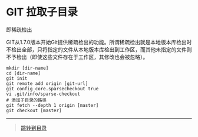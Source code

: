 # GIT 拉取子目录

即稀疏检出

GIT从1.7.0版本开始Git提供稀疏检出的功能。所谓稀疏检出就是本地版本库检出时不检出全部，只将指定的文件从本地版本库检出到工作区，而其他未指定的文件则不予检出（即使这些文件存在于工作区，其修改也会被忽略）。

```shell
mkdir [dir-name]
cd [dir-name]
git init
git remote add origin [git-url]
git config core.sparsecheckout true
vi .git/info/sparse-checkout
# 添加子目录的路径
git fetch --depth 1 origin [master]
git checkout [master]
```

---

> [跳转到目录](index.md)
